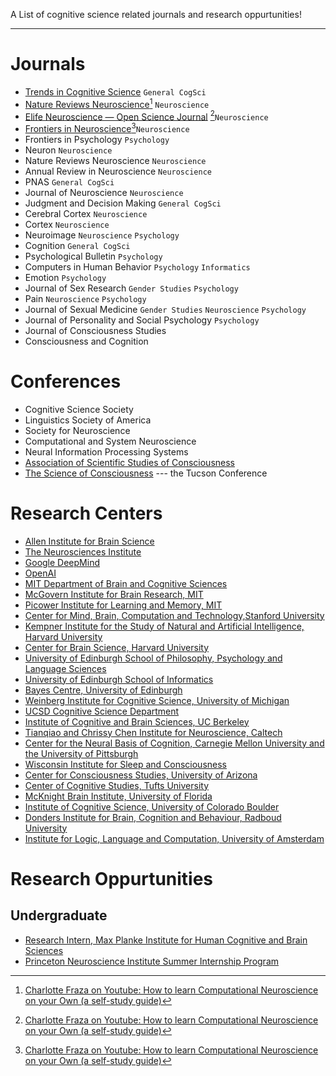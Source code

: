 A List of cognitive science related journals and research oppurtunities! 
___
# Journals
* [Trends in Cognitive Science](https://www.cell.com/trends/cognitive-sciences/home) `General CogSci`
* [Nature Reviews Neuroscience](https://www.nature.com/nrn/)[^1] `Neuroscience`
* [Elife Neuroscience — Open Science Journal](https://elifesciences.org/subjects/neuroscience) [^1]`Neuroscience`
* [Frontiers in Neuroscience](https://www.frontiersin.org/journals/neuroscience)[^1]`Neuroscience`
* Frontiers in Psychology `Psychology`
* Neuron `Neuroscience`
* Nature Reviews Neuroscience `Neuroscience`
* Annual Review in Neuroscience `Neuroscience`
* PNAS `General CogSci`
* Journal of Neuroscience `Neuroscience`
* Judgment and Decision Making `General CogSci`
* Cerebral Cortex `Neuroscience`
* Cortex `Neuroscience`
* Neuroimage `Neuroscience` `Psychology`
* Cognition `General CogSci`
* Psychological Bulletin `Psychology`
* Computers in Human Behavior `Psychology` `Informatics`
* Emotion `Psychology`
* Journal of Sex Research `Gender Studies` `Psychology`
* Pain `Neuroscience` `Psychology`
* Journal of Sexual Medicine `Gender Studies` `Neuroscience` `Psychology`
* Journal of Personality and Social Psychology `Psychology`
* Journal of Consciousness Studies
* Consciousness and Cognition

# Conferences
* Cognitive Science Society
* Linguistics Society of America
* Society for Neuroscience
* Computational and System Neuroscience
* Neural Information Processing Systems
* [Association of Scientific Studies of Consciousness](https://theassc.org/)
* [The Science of Consciousness](https://consciousness.arizona.edu/science-consciousness-conference) --- the Tucson Conference

# Research Centers
* [Allen Institute for Brain Science](https://alleninstitute.org/)
* [The Neurosciences Institute](https://nsi.wegall.net/)
* [Google DeepMind](https://www.deepmind.com/)
* [OpenAI](https://openai.com/)
* [MIT Department of Brain and Cognitive Sciences](https://bcs.mit.edu/)
* [McGovern Institute for Brain Research, MIT](https://mcgovern.mit.edu/)
* [Picower Institute for Learning and Memory, MIT](https://picower.mit.edu/)
* [Center for Mind, Brain, Computation and Technology,Stanford University](https://neuroscience.stanford.edu/mbct/home)
* [Kempner Institute for the Study of Natural and Artificial Intelligence, Harvard University](https://www.harvard.edu/kempner-institute/)
* [Center for Brain Science, Harvard University](https://cbs.fas.harvard.edu/)
* [University of Edinburgh School of Philosophy, Psychology and Language Sciences](https://www.ed.ac.uk/ppls)
* [University of Edinburgh School of Informatics](https://www.ed.ac.uk/informatics)
* [Bayes Centre, University of Edinburgh](https://www.ed.ac.uk/bayes)
* [Weinberg Institute for Cognitive Science, University of Michigan](https://lsa.umich.edu/weinberginstitute)
* [UCSD Cognitive Science Department](https://cogsci.ucsd.edu/)
* [Institute of Cognitive and Brain Sciences, UC Berkeley](https://icbs.berkeley.edu/)
* [Tianqiao and Chrissy Chen Institute for Neuroscience, Caltech](https://neuroscience.caltech.edu/)
* [Center for the Neural Basis of Cognition, Carnegie Mellon University and the University of Pittsburgh](https://www.cnbc.cmu.edu/)
* [Wisconsin Institute for Sleep and Consciousness](https://sleep-and-consciousness.wisc.edu/)
* [Center for Consciousness Studies, University of Arizona](https://consciousness.arizona.edu/)
* [Center of Cognitive Studies, Tufts University](https://ase.tufts.edu/cogstud/)
* [McKnight Brain Institute, University of Florida](https://mbi.ufl.edu/)
* [Institute of Cognitive Science, University of Colorado Boulder](https://www.colorado.edu/ics/)
* [Donders Institute for Brain, Cognition and Behaviour, Radboud University](https://www.ru.nl/donders/)
* [Institute for Logic, Language and Computation, University of Amsterdam](https://www.illc.uva.nl/)


# Research Oppurtunities

## Undergraduate
* [Research Intern, Max Planke Institute for Human Cognitive and Brain Sciences](https://www.cbs.mpg.de/career/internships)
* [Princeton Neuroscience Institute Summer Internship Program](https://undergraduateresearch.princeton.edu/programs/summer-programs/princeton-neuroscience-institute-summer-internship-program)


[^1]:[Charlotte Fraza on Youtube: How to learn Computational Neuroscience on your Own (a self-study guide)](https://www.youtube.com/watch?v=MhF3R_0LWbk)
